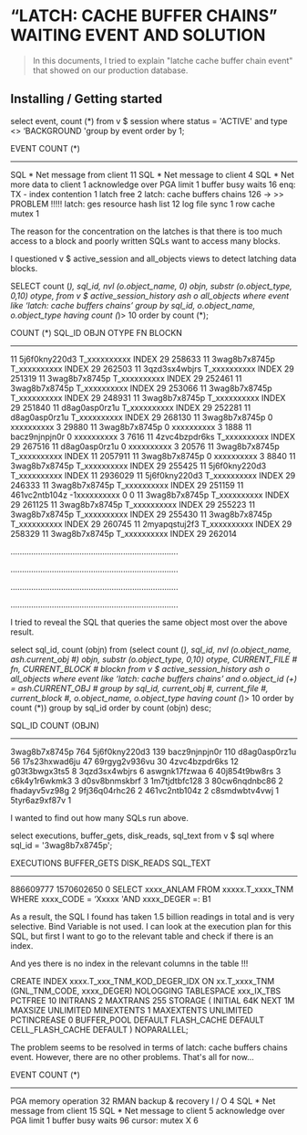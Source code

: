 # “LATCH: CACHE BUFFER CHAINS” WAITING EVENT AND SOLUTION

>  In this documents, I tried to explain "latche cache buffer chain event" that showed on our production database.



## Installing / Getting started

select event, count (*) from v $ session where status = 'ACTIVE' and type <> ‘BACKGROUND 'group by event order by 1;

EVENT COUNT (*)
- - - - - - - - - - - - - - - - - - - - - - - - - -
SQL * Net message from client 11
SQL * Net message to client 4
SQL * Net more data to client 1
acknowledge over PGA limit 1
buffer busy waits 16
enq: TX - index contention 1
latch free 2
latch: cache buffers chains 126 → >> PROBLEM !!!!!
latch: ges resource hash list 12
log file sync 1
row cache mutex 1

The reason for the concentration on the latches is that there is too much access to a block and poorly written SQLs want to access many blocks.

I questioned v $ active_session and all_objects views to detect latching data blocks.

SELECT
count (*),
sql_id,
nvl (o.object_name, 0) objn,
substr (o.object_type, 0,10) otype,
from v $ active_session_history ash
o all_objects
where event like ‘latch: cache buffers chains’
group by sql_id, o.object_name, o.object_type
having count (*)> 10
order by count (*);

COUNT (*) SQL_ID OBJN OTYPE FN BLOCKN
- - - - - - - - - - - - - - - - - - - - - - - - - - - - - - - - - - - - - - - - - - -
11 5j6f0kny220d3 T_xxxxxxxxxx INDEX 29 258633
11 3wag8b7x8745p T_xxxxxxxxxx INDEX 29 262503
11 3qzd3sx4wbjrs T_xxxxxxxxxx INDEX 29 251319
11 3wag8b7x8745p T_xxxxxxxxxx INDEX 29 252461
11 3wag8b7x8745p T_xxxxxxxxxx INDEX 29 253066
11 3wag8b7x8745p T_xxxxxxxxxx INDEX 29 248931
11 3wag8b7x8745p T_xxxxxxxxxx INDEX 29 251840
11 d8ag0asp0rz1u T_xxxxxxxxxx INDEX 29 252281
11 d8ag0asp0rz1u T_xxxxxxxxxx INDEX 29 268130
11 3wag8b7x8745p 0 xxxxxxxxxx 3 29880
11 3wag8b7x8745p 0 xxxxxxxxxx 3 1888
11 bacz9njnpjn0r 0 xxxxxxxxxx 3 7616
11 4zvc4bzpdr6ks T_xxxxxxxxxx INDEX 29 267516
11 d8ag0asp0rz1u 0 xxxxxxxxxx 3 20576
11 3wag8b7x8745p T_xxxxxxxxxx INDEX 11 2057911
11 3wag8b7x8745p 0 xxxxxxxxxx 3 8840
11 3wag8b7x8745p T_xxxxxxxxxx INDEX 29 255425
11 5j6f0kny220d3 T_xxxxxxxxxx INDEX 11 2936029
11 5j6f0kny220d3 T_xxxxxxxxxx INDEX 29 246333
11 3wag8b7x8745p T_xxxxxxxxxx INDEX 29 251159
11 461vc2ntb104z -1xxxxxxxxxx 0 0
11 3wag8b7x8745p T_xxxxxxxxxx INDEX 29 261125
11 3wag8b7x8745p T_xxxxxxxxxx INDEX 29 255223
11 3wag8b7x8745p T_xxxxxxxxxx INDEX 29 255430
11 3wag8b7x8745p T_xxxxxxxxxx INDEX 29 260745
11 2myapqstuj2f3 T_xxxxxxxxxx INDEX 29 258329
11 3wag8b7x8745p T_xxxxxxxxxx INDEX 29 262014

.........................................................................

.........................................................................

.........................................................................

.........................................................................

I tried to reveal the SQL that queries the same object most over the above result.

select sql_id, count (objn) from
(select
count (*),
sql_id,
nvl (o.object_name, ash.current_obj #) objn,
substr (o.object_type, 0,10) otype,
CURRENT_FILE # fn,
CURRENT_BLOCK # blockn
from v $ active_session_history ash
o all_objects
where event like ‘latch: cache buffers chains’
and o.object_id (+) = ash.CURRENT_OBJ #
group by sql_id, current_obj #, current_file #,
current_block #, o.object_name, o.object_type
having count (*)> 10
order by count (*))
group by sql_id
order by count (objn) desc;

SQL_ID COUNT (OBJN)
- - - - - - - - - - - - - - - - -
3wag8b7x8745p 764
5j6f0kny220d3 139
bacz9njnpjn0r 110
d8ag0asp0rz1u 56
17s23hxwad6ju 47
69rgyg2v936vu 30
4zvc4bzpdr6ks 12
g03t3bwgx3ts5 8
3qzd3sx4wbjrs 6
aswgnk17fzwaa 6
40j854t9bw8rs 3
c6k4y1r6wkmk3 3
d0sv8bnmskbrf 3
1m7tjdtbfc128 3
80cw6nqdnbc86 2
fhadayv5vz98g 2
9fj36q04rhc26 2
461vc2ntb104z 2
c8smdwbtv4vwj 1
5tyr6az9xf87v 1

I wanted to find out how many SQLs run above.

select executions, buffer_gets, disk_reads, sql_text from v $ sql where sql_id = '3wag8b7x8745p';

EXECUTIONS BUFFER_GETS DISK_READS SQL_TEXT
- - - - - - - - - - - - - - - - - - - - - - - - - - - - - - - - - - - - - - - - - - - - - - - - - - - - - - - - - -
886609777 1570602650 0 SELECT xxxx_ANLAM FROM xxxxx.T_xxxx_TNM WHERE xxxx_CODE =
‘Xxxxx 'AND xxxx_DEGER =: B1

As a result, the SQL I found has taken 1.5 billion readings in total and is very selective. Bind Variable is not used. I can look at the execution plan for this SQL, but first I want to go to the relevant table and check if there is an index.

And yes there is no index in the relevant columns in the table !!!

CREATE INDEX xxxx.T_xxx_TNM_KOD_DEGER_IDX ON xx.T_xxxx_TNM
(GNL_TNM_CODE, xxxx_DEGER)
NOLOGGING
TABLESPACE xxx_IX_TBS
PCTFREE 10
INITRANS 2
MAXTRANS 255
STORAGE (
INITIAL 64K
NEXT 1M
MAXSIZE UNLIMITED
MINEXTENTS 1
MAXEXTENTS UNLIMITED
PCTINCREASE 0
BUFFER_POOL DEFAULT
FLASH_CACHE DEFAULT
CELL_FLASH_CACHE DEFAULT
)
NOPARALLEL;

The problem seems to be resolved in terms of latch: cache buffers chains event. However, there are no other problems. That's all for now…

EVENT COUNT (*)
- - - - - - - - - - - - - - - - - - - - - - - - - -
PGA memory operation 32
RMAN backup & recovery I / O 4
SQL * Net message from client 15
SQL * Net message to client 5
acknowledge over PGA limit 1
buffer busy waits 96
cursor: mutex X 6
